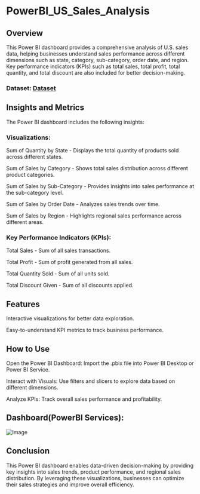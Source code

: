 # PowerBI_US_Sales_Analysis

## Overview

This Power BI dashboard provides a comprehensive analysis of U.S. sales data, helping businesses understand sales performance across different dimensions such as state, category, sub-category, order date, and region. Key performance indicators (KPIs) such as total sales, total profit, total quantity, and total discount are also included for better decision-making.

### Dataset: <a href="https://docs.google.com/spreadsheets/d/1_8YAkvnzbkL7nxN0HPMzPKd_b-wqb09t/edit?gid=800876667#gid=800876667">Dataset</a>

## Insights and Metrics

The Power BI dashboard includes the following insights:

### Visualizations:

Sum of Quantity by State - Displays the total quantity of products sold across different states.

Sum of Sales by Category - Shows total sales distribution across different product categories.

Sum of Sales by Sub-Category - Provides insights into sales performance at the sub-category level.

Sum of Sales by Order Date - Analyzes sales trends over time.

Sum of Sales by Region - Highlights regional sales performance across different areas.

### Key Performance Indicators (KPIs):

Total Sales - Sum of all sales transactions.

Total Profit - Sum of profit generated from all sales.

Total Quantity Sold - Sum of all units sold.

Total Discount Given - Sum of all discounts applied.

## Features

Interactive visualizations for better data exploration.

Easy-to-understand KPI metrics to track business performance.

## How to Use

Open the Power BI Dashboard: Import the .pbix file into Power BI Desktop or Power BI Service.

Interact with Visuals: Use filters and slicers to explore data based on different dimensions.

Analyze KPIs: Track overall sales performance and profitability.

## Dashboard(PowerBI Services):
![Image](https://github.com/user-attachments/assets/eb34db1d-a30a-483e-a44a-82bff92d0769)

## Conclusion

This Power BI dashboard enables data-driven decision-making by providing key insights into sales trends, product performance, and regional sales distribution. By leveraging these visualizations, businesses can optimize their sales strategies and improve overall efficiency.
